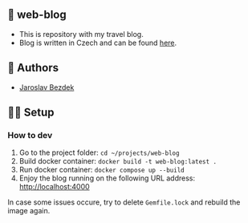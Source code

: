## :rocket: web-blog

- This is repository with my travel blog.
- Blog is written in Czech and can be found [here](https://jardabezdek.github.io/web-blog/).

## :pencil: Authors

- [Jaroslav Bezdek](https://www.github.com/jardabezdek)

## :construction_worker_man: Setup

### How to dev

1. Go to the project folder: `cd ~/projects/web-blog`
2. Build docker container: `docker build -t web-blog:latest .`
3. Run docker container: `docker compose up --build`
4. Enjoy the blog running on the following URL address: [http://localhost:4000](http://localhost:4000)

In case some issues occure, try to delete `Gemfile.lock` and rebuild the image
again.
